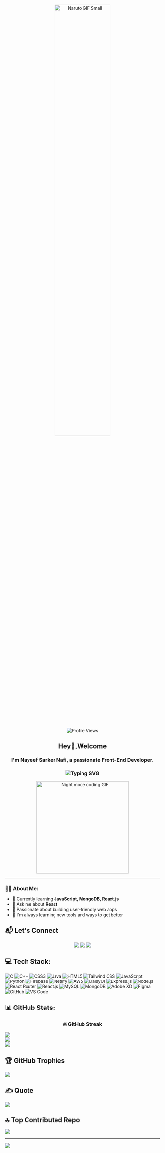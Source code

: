 
<p align="center">
  <img src="https://media0.giphy.com/media/v1.Y2lkPTZjMDliOTUyNm5xZmh4a3A0bzM1N3c4cjV4MzRreDNud2VobDNwZ2djMWttd3VoZCZlcD12MV9pbnRlcm5hbF9naWZfYnlfaWQmY3Q9Zw/Rpl1sod1vCXK0L2SUN/giphy.gif" alt="Naruto GIF Small" width="60%">
</p>

<p align="center">
  <img src="https://komarev.com/ghpvc/?username=menafi&label=Profile%20views&color=0e75b6&style=flat-square" alt="Profile Views" />
</p>

<h2 align="center">Hey👋,Welcome</h2>

<h3 align="center">
  I'm <strong>Nayeef Sarker Nafi</strong>, a passionate Front-End Developer.
</h3>

<h3 align="center">
  <img src="https://readme-typing-svg.demolab.com?font=Fira+Code&weight=500&size=22&pause=1000&center=true&width=800&lines=I+develop+modern,+reliable+web+applications"alt="Typing SVG" />
</h3>

<p align="center">
  <img src="https://i.pinimg.com/originals/54/e3/7d/54e37d8074ebcde1d96c77d7b2a7f310.gif" width="300" alt="Night mode coding GIF" />
</p>

---

### 👨‍💻 About Me:

- 🌱 Currently learning **JavaScript, MongoDB, React.js**
- 💬 Ask me about **React**
- 🧠 Passionate about building user-friendly web apps
- 🔁 I'm always learning new tools and ways to get better


## 📬 Let's Connect

<p align="center">
  <a href="https://www.linkedin.com/in/nayeefsarkernafi/" target="_blank">
    <img src="https://img.shields.io/badge/LinkedIn-Connect-blue?logo=linkedin&style=for-the-badge" />
  </a>
  <a href="mailto:nayeefsarkernafi@gmail.com" target="_blank">
    <img src="https://img.shields.io/badge/Email-Gmail-red?logo=gmail&style=for-the-badge" />
  </a>
  <a href="https://facebook.com/nayeef.sarker.nafi" target="_blank">
    <img src="https://img.shields.io/badge/Facebook-Connect-1877F2?logo=facebook&style=for-the-badge" />
  </a>
</p>


## 💻 Tech Stack:

![C](https://img.shields.io/badge/c-%2300599C.svg?style=for-the-badge&logo=c&logoColor=white) 
![C++](https://img.shields.io/badge/c++-%2300599C.svg?style=for-the-badge&logo=c%2B%2B&logoColor=white) 
![CSS3](https://img.shields.io/badge/css3-%231572B6.svg?style=for-the-badge&logo=css3&logoColor=white) 
![Java](https://img.shields.io/badge/java-%23ED8B00.svg?style=for-the-badge&logo=openjdk&logoColor=white) 
![HTML5](https://img.shields.io/badge/html5-%23E34F26.svg?style=for-the-badge&logo=html5&logoColor=white) 
![Tailwind CSS](https://img.shields.io/badge/tailwindcss-%2338B2AC.svg?style=for-the-badge&logo=tailwind-css&logoColor=white) 
![JavaScript](https://img.shields.io/badge/javascript-%23323330.svg?style=for-the-badge&logo=javascript&logoColor=%23F7DF1E) 
![Python](https://img.shields.io/badge/python-3670A0?style=for-the-badge&logo=python&logoColor=ffdd54) 
![Firebase](https://img.shields.io/badge/firebase-%23039BE5.svg?style=for-the-badge&logo=firebase&logoColor=white) 
![Netlify](https://img.shields.io/badge/netlify-%23000000.svg?style=for-the-badge&logo=netlify&logoColor=white) 
![AWS](https://img.shields.io/badge/AWS-%23FF9900.svg?style=for-the-badge&logo=amazon-aws&logoColor=white) 
![DaisyUI](https://img.shields.io/badge/daisyui-5A0EF8?style=for-the-badge&logo=daisyui&logoColor=white) 
![Express.js](https://img.shields.io/badge/express.js-%23404d59.svg?style=for-the-badge&logo=express&logoColor=%2361DAFB) 
![Node.js](https://img.shields.io/badge/node.js-6DA55F?style=for-the-badge&logo=node.js&logoColor=white) 
![React Router](https://img.shields.io/badge/React_Router-CA4245?style=for-the-badge&logo=react-router&logoColor=white) 
![React.js](https://img.shields.io/badge/react.js-%2320232a.svg?style=for-the-badge&logo=react&logoColor=%2361DAFB) 
![MySQL](https://img.shields.io/badge/mysql-4479A1.svg?style=for-the-badge&logo=mysql&logoColor=white) 
![MongoDB](https://img.shields.io/badge/MongoDB-%234ea94b.svg?style=for-the-badge&logo=mongodb&logoColor=white) 
![Adobe XD](https://img.shields.io/badge/Adobe%20XD-470137?style=for-the-badge&logo=Adobe%20XD&logoColor=FF61F6) 
![Figma](https://img.shields.io/badge/figma-%23F24E1E.svg?style=for-the-badge&logo=figma&logoColor=white) 
![GitHub](https://img.shields.io/badge/github-%23121011.svg?style=for-the-badge&logo=github&logoColor=white) 
![VS Code](https://img.shields.io/badge/VS%20Code-%23007ACC.svg?style=for-the-badge&logo=visual-studio-code&logoColor=white)


## 📊 GitHub Stats:

<h3 align="center">🔥 GitHub Streak</h3>

![](https://github-readme-stats.vercel.app/api?username=MeNafi&theme=midnight-purple&hide_border=false&include_all_commits=true&count_private=true)<br/>
![](https://nirzak-streak-stats.vercel.app/?user=MeNafi&theme=midnight-purple&hide_border=false)<br/>
![](https://github-readme-stats.vercel.app/api/top-langs/?username=MeNafi&theme=midnight-purple&hide_border=false&include_all_commits=true&count_private=true&layout=compact)

## 🏆 GitHub Trophies
![](https://github-profile-trophy.vercel.app/?username=MeNafi&theme=midnight-purple&no-frame=false&no-bg=false&margin-w=4)

## ✍️ Quote
![](https://quotes-github-readme.vercel.app/api?type=horizontal&theme=radical)

## 🔝 Top Contributed Repo
![](https://github-contributor-stats.vercel.app/api?username=MeNafi&limit=5&theme=midnight-purple&combine_all_yearly_contributions=true)

---
[![](https://visitcount.itsvg.in/api?id=MeNafi&icon=2&color=8)](https://visitcount.itsvg.in)

<!-- Proudly created with GPRM ( https://gprm.itsvg.in ) -->
